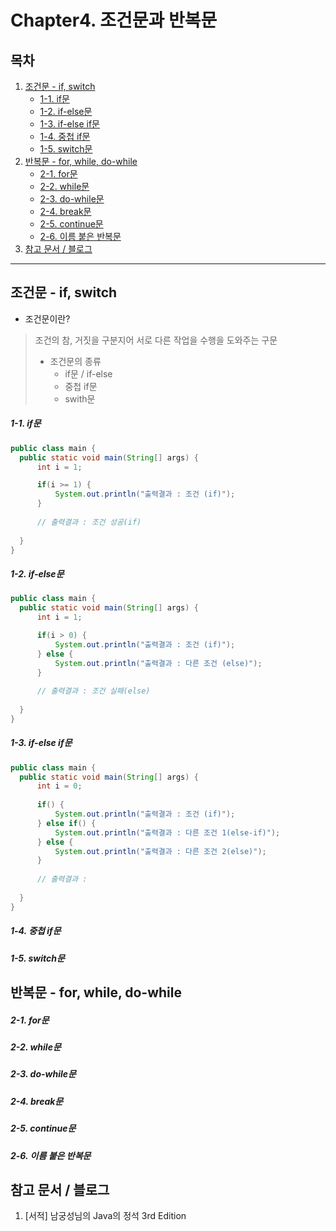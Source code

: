 # Chapter4. 조건문과 반복문

## 목차
1. [조건문 - if, switch](https://github.com/hongcoding94/java_storage/blob/main/Chapter4.%20%EC%A1%B0%EA%B1%B4%EB%AC%B8%EA%B3%BC%20%EB%B0%98%EB%B3%B5%EB%AC%B8.md#%EC%A1%B0%EA%B1%B4%EB%AC%B8---if-switch "조건문 - if, switch")
    - [1-1. if문](https://github.com/hongcoding94/java_storage/blob/main/Chapter4.%20%EC%A1%B0%EA%B1%B4%EB%AC%B8%EA%B3%BC%20%EB%B0%98%EB%B3%B5%EB%AC%B8.md#1-1-if%EB%AC%B8 "1-1. if문")
    - [1-2. if-else문](https://github.com/hongcoding94/java_storage/blob/main/Chapter4.%20%EC%A1%B0%EA%B1%B4%EB%AC%B8%EA%B3%BC%20%EB%B0%98%EB%B3%B5%EB%AC%B8.md#1-2-if-else%EB%AC%B8 "1-2. if-else문")
    - [1-3. if-else if문](https://github.com/hongcoding94/java_storage/blob/main/Chapter4.%20%EC%A1%B0%EA%B1%B4%EB%AC%B8%EA%B3%BC%20%EB%B0%98%EB%B3%B5%EB%AC%B8.md#1-3-if-else-if%EB%AC%B8 "1-3. if-else if문")
    - [1-4. 중첩 if문](https://github.com/hongcoding94/java_storage/blob/main/Chapter4.%20%EC%A1%B0%EA%B1%B4%EB%AC%B8%EA%B3%BC%20%EB%B0%98%EB%B3%B5%EB%AC%B8.md#1-4-%EC%A4%91%EC%B2%A9-if%EB%AC%B8 "1-4. 중첩 if문")
    - [1-5. switch문](https://github.com/hongcoding94/java_storage/blob/main/Chapter4.%20%EC%A1%B0%EA%B1%B4%EB%AC%B8%EA%B3%BC%20%EB%B0%98%EB%B3%B5%EB%AC%B8.md#1-5-switch%EB%AC%B8 "1-5. switch문")
2. [반복문 - for, while, do-while](https://github.com/hongcoding94/java_storage/blob/main/Chapter4.%20%EC%A1%B0%EA%B1%B4%EB%AC%B8%EA%B3%BC%20%EB%B0%98%EB%B3%B5%EB%AC%B8.md#%EB%B0%98%EB%B3%B5%EB%AC%B8---for-while-do-while "반복문 - for, while, do-while")
    - [2-1. for문](https://github.com/hongcoding94/java_storage/blob/main/Chapter4.%20%EC%A1%B0%EA%B1%B4%EB%AC%B8%EA%B3%BC%20%EB%B0%98%EB%B3%B5%EB%AC%B8.md#2-1-for%EB%AC%B8 "2-1. for문")
    - [2-2. while문](https://github.com/hongcoding94/java_storage/blob/main/Chapter4.%20%EC%A1%B0%EA%B1%B4%EB%AC%B8%EA%B3%BC%20%EB%B0%98%EB%B3%B5%EB%AC%B8.md#2-2-while%EB%AC%B8 "2-2. while문")
    - [2-3. do-while문](https://github.com/hongcoding94/java_storage/blob/main/Chapter4.%20%EC%A1%B0%EA%B1%B4%EB%AC%B8%EA%B3%BC%20%EB%B0%98%EB%B3%B5%EB%AC%B8.md#2-3-do-while%EB%AC%B8 "2-3. do-while문")
    - [2-4. break문](https://github.com/hongcoding94/java_storage/blob/main/Chapter4.%20%EC%A1%B0%EA%B1%B4%EB%AC%B8%EA%B3%BC%20%EB%B0%98%EB%B3%B5%EB%AC%B8.md#2-4-break%EB%AC%B8 "2-4. break문")
    - [2-5. continue문](https://github.com/hongcoding94/java_storage/blob/main/Chapter4.%20%EC%A1%B0%EA%B1%B4%EB%AC%B8%EA%B3%BC%20%EB%B0%98%EB%B3%B5%EB%AC%B8.md#2-5-continue%EB%AC%B8 "2-5. continue문")
    - [2-6. 이름 붙은 반복문](https://github.com/hongcoding94/java_storage/blob/main/Chapter4.%20%EC%A1%B0%EA%B1%B4%EB%AC%B8%EA%B3%BC%20%EB%B0%98%EB%B3%B5%EB%AC%B8.md#2-6-%EC%9D%B4%EB%A6%84-%EB%B6%99%EC%9D%80-%EB%B0%98%EB%B3%B5%EB%AC%B8 "2-6. 이름 붙은 반복문")
3. [참고 문서 / 블로그](https://github.com/hongcoding94/java_storage/blob/main/Chapter4.%20%EC%A1%B0%EA%B1%B4%EB%AC%B8%EA%B3%BC%20%EB%B0%98%EB%B3%B5%EB%AC%B8.md#%EC%B0%B8%EA%B3%A0-%EB%AC%B8%EC%84%9C--%EB%B8%94%EB%A1%9C%EA%B7%B8 "참고 문서 / 블로그")

--- 

## 조건문 - if, switch

  - 조건문이란?
  > 조건의 참, 거짓을 구분지어 서로 다른 작업을 수행을 도와주는 구문 <br/>
  > - 조건문의 종류 <br/>
  >     - if문 / if-else <br/>
  >     - 중첩 if문 <br/>
  >     - swith문 <br/>

  ##### 1-1. if문
  ```java
  public class main {
    public static void main(String[] args) {
        int i = 1;

        if(i >= 1) {
            System.out.println("출력결과 : 조건 (if)");
        }
        
        // 출력결과 : 조건 성공(if)
      
    }
  }
  ```

  ##### 1-2. if-else문
  ```java
  public class main {
    public static void main(String[] args) {
        int i = 1;

        if(i > 0) {
            System.out.println("출력결과 : 조건 (if)");
        } else {
            System.out.println("출력결과 : 다른 조건 (else)");
        }
        
        // 출력결과 : 조건 실패(else)
    
    }
  }
  ```
  
  ##### 1-3. if-else if문

  ```java
  public class main {
    public static void main(String[] args) {
        int i = 0;
        
        if() {
            System.out.println("출력결과 : 조건 (if)");
        } else if() {
            System.out.println("출력결과 : 다른 조건 1(else-if)");
        } else {
            System.out.println("출력결과 : 다른 조건 2(else)");
        }
        
        // 출력결과 : 
        
    }
  }
  ```

  ##### 1-4. 중첩 if문
  
  ##### 1-5. switch문
  

## 반복문 - for, while, do-while

  ##### 2-1. for문
  
  ##### 2-2. while문

  ##### 2-3. do-while문

  ##### 2-4. break문
  
  ##### 2-5. continue문
  
  ##### 2-6. 이름 붙은 반복문
  
  
## 참고 문서 / 블로그
  1. [서적] 남궁성님의 Java의 정석 3rd Edition
